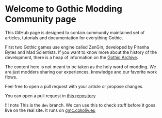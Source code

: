 # Welcome to Gothic Modding Community page

This GitHub page is designed to contain community maintained set of articles, tutorials and documentation for everything Gothic.

First two Gothic games use engine called ZenGin, developed by Piranha Bytes and Mad Scientists. If you want to know more about the history of the development, there is a heap of information on the [Gothic Archive](https://gothicarchive.org/).

The content here is not meant to be taken as the holy word of modding. We are just modders sharing our experiences, knowledge and our favorite work flows.

Feel free to open a pull request with your article or propose changes.

You can open a pull request in [this repository](https://github.com/auronen/gmc/)

!!! note
    This is the `dev` branch. We can use this to check stuff before it goes live on the real site. It runs on [gmc.cokoliv.eu](https://gmc.cokoliv.eu)
